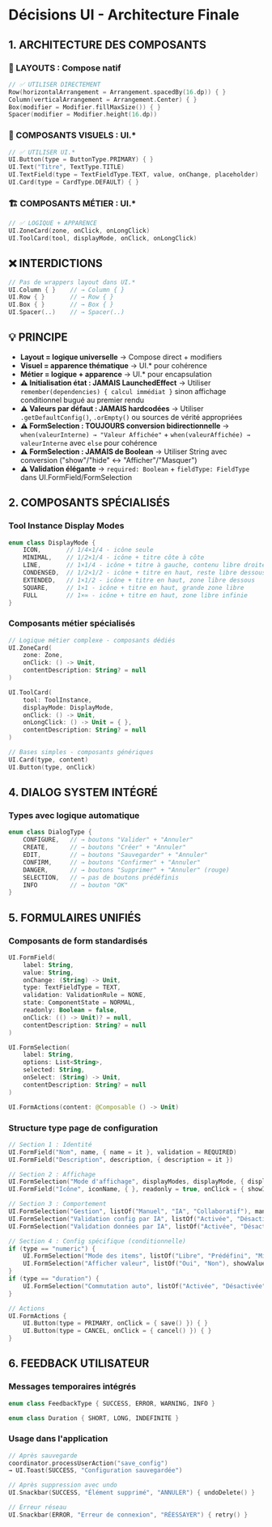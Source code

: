 # Décisions UI - Architecture Finale

## 1. ARCHITECTURE DES COMPOSANTS

### 📐 LAYOUTS : Compose natif
```kotlin
// ✅ UTILISER DIRECTEMENT
Row(horizontalArrangement = Arrangement.spacedBy(16.dp)) { }
Column(verticalArrangement = Arrangement.Center) { }
Box(modifier = Modifier.fillMaxSize()) { }
Spacer(modifier = Modifier.height(16.dp))
```

### 🎨 COMPOSANTS VISUELS : UI.*
```kotlin
// ✅ UTILISER UI.*
UI.Button(type = ButtonType.PRIMARY) { }
UI.Text("Titre", TextType.TITLE)
UI.TextField(type = TextFieldType.TEXT, value, onChange, placeholder)
UI.Card(type = CardType.DEFAULT) { }
```

### 🏗️ COMPOSANTS MÉTIER : UI.*
```kotlin
// ✅ LOGIQUE + APPARENCE
UI.ZoneCard(zone, onClick, onLongClick)
UI.ToolCard(tool, displayMode, onClick, onLongClick)
```

## ❌ INTERDICTIONS
```kotlin
// Pas de wrappers layout dans UI.*
UI.Column { }    // → Column { }
UI.Row { }       // → Row { }
UI.Box { }       // → Box { }
UI.Spacer(..)    // → Spacer(..)
```

## 💡 PRINCIPE
- **Layout = logique universelle** → Compose direct + modifiers
- **Visuel = apparence thématique** → UI.* pour cohérence
- **Métier = logique + apparence** → UI.* pour encapsulation
- **⚠️ Initialisation état : JAMAIS LaunchedEffect** → Utiliser `remember(dependencies) { calcul immédiat }` sinon affichage conditionnel bugué au premier rendu
- **⚠️ Valeurs par défaut : JAMAIS hardcodées** → Utiliser `.getDefaultConfig()`, `.orEmpty()` ou sources de vérité appropriées
- **⚠️ FormSelection : TOUJOURS conversion bidirectionnelle** → `when(valeurInterne) → "Valeur Affichée"` + `when(valeurAffichée) → valeurInterne` avec `else` pour cohérence
- **⚠️ FormSelection : JAMAIS de Boolean** → Utiliser String avec conversion ("show"/"hide" ↔ "Afficher"/"Masquer")
- **⚠️ Validation élégante** → `required: Boolean` + `fieldType: FieldType` dans UI.FormField/FormSelection

## 2. COMPOSANTS SPÉCIALISÉS

### Tool Instance Display Modes
```kotlin
enum class DisplayMode {
    ICON,       // 1/4×1/4 - icône seule
    MINIMAL,    // 1/2×1/4 - icône + titre côte à côte
    LINE,       // 1×1/4 - icône + titre à gauche, contenu libre droite
    CONDENSED,  // 1/2×1/2 - icône + titre en haut, reste libre dessous
    EXTENDED,   // 1×1/2 - icône + titre en haut, zone libre dessous
    SQUARE,     // 1×1 - icône + titre en haut, grande zone libre
    FULL        // 1×∞ - icône + titre en haut, zone libre infinie
}
```

### Composants métier spécialisés
```kotlin
// Logique métier complexe - composants dédiés
UI.ZoneCard(
    zone: Zone,
    onClick: () -> Unit,
    contentDescription: String? = null
)

UI.ToolCard(
    tool: ToolInstance,
    displayMode: DisplayMode,
    onClick: () -> Unit,
    onLongClick: () -> Unit = { },
    contentDescription: String? = null
)

// Bases simples - composants génériques
UI.Card(type, content)
UI.Button(type, onClick)
```

## 4. DIALOG SYSTEM INTÉGRÉ

### Types avec logique automatique
```kotlin
enum class DialogType {
    CONFIGURE,   // → boutons "Valider" + "Annuler"
    CREATE,      // → boutons "Créer" + "Annuler"
    EDIT,        // → boutons "Sauvegarder" + "Annuler"  
    CONFIRM,     // → boutons "Confirmer" + "Annuler"
    DANGER,      // → boutons "Supprimer" + "Annuler" (rouge)
    SELECTION,   // → pas de boutons prédéfinis
    INFO         // → bouton "OK"
}
```

## 5. FORMULAIRES UNIFIÉS

### Composants de form standardisés
```kotlin
UI.FormField(
    label: String,
    value: String,
    onChange: (String) -> Unit,
    type: TextFieldType = TEXT,
    validation: ValidationRule = NONE,
    state: ComponentState = NORMAL,
    readonly: Boolean = false,
    onClick: (() -> Unit)? = null,
    contentDescription: String? = null
)

UI.FormSelection(
    label: String,
    options: List<String>,
    selected: String,
    onSelect: (String) -> Unit,
    contentDescription: String? = null
)

UI.FormActions(content: @Composable () -> Unit)
```

### Structure type page de configuration
```kotlin
// Section 1 : Identité
UI.FormField("Nom", name, { name = it }, validation = REQUIRED)
UI.FormField("Description", description, { description = it })

// Section 2 : Affichage
UI.FormSelection("Mode d'affichage", displayModes, displayMode, { displayMode = it })
UI.FormField("Icône", iconName, { }, readonly = true, onClick = { showIconDialog = true })

// Section 3 : Comportement
UI.FormSelection("Gestion", listOf("Manuel", "IA", "Collaboratif"), management, { management = it })
UI.FormSelection("Validation config par IA", listOf("Activée", "Désactivée"), configValidation, { })
UI.FormSelection("Validation données par IA", listOf("Activée", "Désactivée"), dataValidation, { })

// Section 4 : Config spécifique (conditionnelle)
if (type == "numeric") {
    UI.FormSelection("Mode des items", listOf("Libre", "Prédéfini", "Mixte"), itemMode, { })
    UI.FormSelection("Afficher valeur", listOf("Oui", "Non"), showValue, { })
}
if (type == "duration") {
    UI.FormSelection("Commutation auto", listOf("Activée", "Désactivée"), autoSwitch, { })
}

// Actions
UI.FormActions {
    UI.Button(type = PRIMARY, onClick = { save() }) { }
    UI.Button(type = CANCEL, onClick = { cancel() }) { }
}
```

## 6. FEEDBACK UTILISATEUR

### Messages temporaires intégrés
```kotlin
enum class FeedbackType { SUCCESS, ERROR, WARNING, INFO }

enum class Duration { SHORT, LONG, INDEFINITE }
```

### Usage dans l'application
```kotlin
// Après sauvegarde
coordinator.processUserAction("save_config") 
→ UI.Toast(SUCCESS, "Configuration sauvegardée")

// Après suppression avec undo
UI.Snackbar(SUCCESS, "Élément supprimé", "ANNULER") { undoDelete() }

// Erreur réseau
UI.Snackbar(ERROR, "Erreur de connexion", "RÉESSAYER") { retry() }
```
